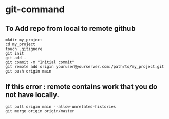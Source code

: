 # git-command

## To Add repo from local to remote github
```
mkdir my_project
cd my_project
touch .gitignore
git init
git add .
git commit -m "Initial commit"
git remote add origin youruser@yourserver.com:/path/to/my_project.git
git push origin main

```

## If this error : remote contains work that you do not have locally.
```
git pull origin main --allow-unrelated-histories
git merge origin origin/master
```
